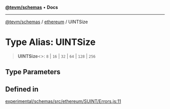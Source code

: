 [**@tevm/schemas**](../../README.md) • **Docs**

***

[@tevm/schemas](../../modules.md) / [ethereum](../README.md) / UINTSize

# Type Alias: UINTSize

> **UINTSize**\<\>: `8` \| `16` \| `32` \| `64` \| `128` \| `256`

## Type Parameters

## Defined in

[experimental/schemas/src/ethereum/SUINT/Errors.js:11](https://github.com/qbzzt/tevm-monorepo/blob/main/experimental/schemas/src/ethereum/SUINT/Errors.js#L11)
